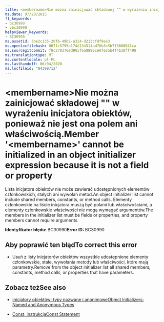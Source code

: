 ```yaml
---
title: <membername>Nie można zainicjować składowej "" w wyrażeniu inicjatora obiektów, ponieważ nie jest ona polem ani właściwością.
ms.date: 07/20/2015
f1_keywords:
- bc30990
- vbc30990
helpviewer_keywords:
- BC30990
ms.assetid: 3be2c135-20f6-49b2-a324-d213cfdf9ee3
ms.openlocfilehash: 0671c5795a174d134514ad78b3e5b7f3880941ca
ms.sourcegitcommit: f8c270376ed905f6a8896ce0fe25b4f4b38ff498
ms.translationtype: MT
ms.contentlocale: pl-PL
ms.lasthandoff: 06/04/2020
ms.locfileid: "84399712"
---
```

# <a name="member-membername-cannot-be-initialized-in-an-object-initializer-expression-because-it-is-not-a-field-or-property"></a><span data-ttu-id="223f6-102">\<membername>Nie można zainicjować składowej "" w wyrażeniu inicjatora obiektów, ponieważ nie jest ona polem ani właściwością.</span><span class="sxs-lookup"><span data-stu-id="223f6-102">Member '\<membername>' cannot be initialized in an object initializer expression because it is not a field or property</span></span>
<span data-ttu-id="223f6-103">Lista inicjatora obiektów nie może zawierać udostępnionych elementów członkowskich, stałych ani wywołań metod.</span><span class="sxs-lookup"><span data-stu-id="223f6-103">An object initializer list cannot include shared members, constants, or method calls.</span></span> <span data-ttu-id="223f6-104">Elementy członkowskie na liście inicjatora muszą być polami lub właściwościami, a elementy członkowskie właściwości nie mogą wymagać argumentów.</span><span class="sxs-lookup"><span data-stu-id="223f6-104">The members in the initializer list must be fields or properties, and property members cannot require arguments.</span></span>  
  
 <span data-ttu-id="223f6-105">**Identyfikator błędu:** BC30990</span><span class="sxs-lookup"><span data-stu-id="223f6-105">**Error ID:** BC30990</span></span>  
  
## <a name="to-correct-this-error"></a><span data-ttu-id="223f6-106">Aby poprawić ten błąd</span><span class="sxs-lookup"><span data-stu-id="223f6-106">To correct this error</span></span>  
  
- <span data-ttu-id="223f6-107">Usuń z listy inicjatorów obiektów wszystkie udostępnione elementy członkowskie, stałe, wywołania metody lub właściwości, które mają parametry.</span><span class="sxs-lookup"><span data-stu-id="223f6-107">Remove from the object initializer list all shared members, constants, method calls, or properties that have parameters.</span></span>  
  
## <a name="see-also"></a><span data-ttu-id="223f6-108">Zobacz też</span><span class="sxs-lookup"><span data-stu-id="223f6-108">See also</span></span>

- [<span data-ttu-id="223f6-109">Inicjatory obiektów: typy nazwane i anonimowe</span><span class="sxs-lookup"><span data-stu-id="223f6-109">Object Initializers: Named and Anonymous Types</span></span>](../programming-guide/language-features/objects-and-classes/object-initializers-named-and-anonymous-types.md)

- [<span data-ttu-id="223f6-110">Const, instrukcja</span><span class="sxs-lookup"><span data-stu-id="223f6-110">Const Statement</span></span>](../language-reference/statements/const-statement.md)
